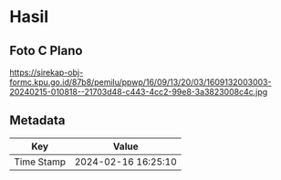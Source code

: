 # Hasil

## Foto C Plano

https://sirekap-obj-formc.kpu.go.id/87b8/pemilu/ppwp/16/09/13/20/03/1609132003003-20240215-010818--21703d48-c443-4cc2-99e8-3a3823008c4c.jpg


## Metadata

| Key        | Value               |
| ---------- | ------------------- |
| Time Stamp | 2024-02-16 16:25:10 |



